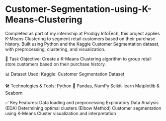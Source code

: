 # Customer-Segmentation-using-K-Means-Clustering
Completed as part of my internship at Prodigy InfoTech, this project applies K-Means Clustering to segment retail customers based on their purchase history. Built using Python and the Kaggle Customer Segmentation dataset, with preprocessing, clustering, and visualization.

📌 Task Objective:
Create a K-Means Clustering algorithm to group retail store customers based on their purchase history.

📊 Dataset Used:
Kaggle: Customer Segmentation Dataset

🛠️ Technologies & Tools:
Python 🐍
Pandas, NumPy
Scikit-learn
Matplotlib & Seaborn

✅ Key Features:
Data loading and preprocessing
Exploratory Data Analysis (EDA)
Determining optimal clusters (Elbow Method)
Customer segmentation using K-Means
Cluster visualization and interpretation
